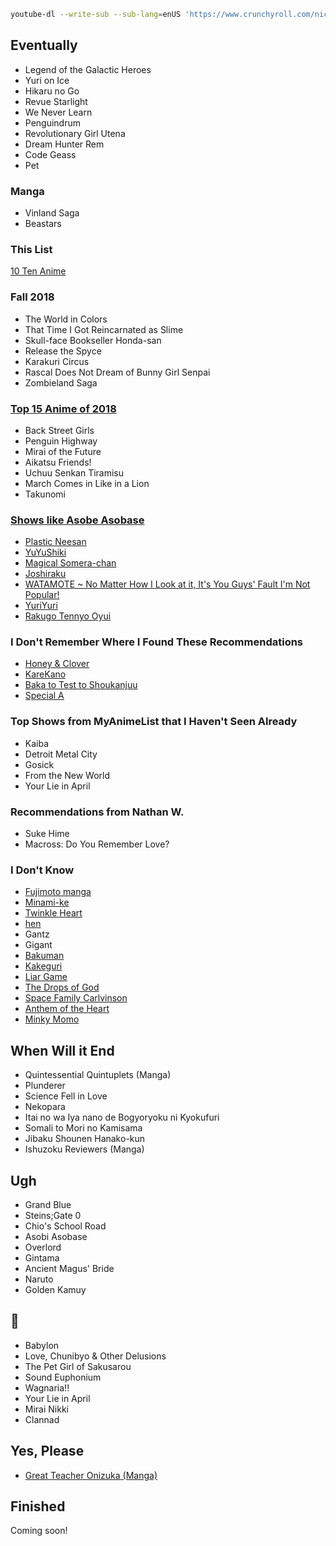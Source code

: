 
```bash
youtube-dl --write-sub --sub-lang=enUS 'https://www.crunchyroll.com/nichijou-my-ordinary-life'
```

## Eventually

- Legend of the Galactic Heroes
- Yuri on Ice
- Hikaru no Go
- Revue Starlight
- We Never Learn
- Penguindrum
- Revolutionary Girl Utena
- Dream Hunter Rem
- Code Geass
- Pet

### Manga

- Vinland Saga
- Beastars


### This List

[10 Ten Anime](https://www.reddit.com/r/Animesuggest/comments/a6fn6a/give_me_your_1010_anime/)

### Fall 2018

- The World in Colors
- That Time I Got Reincarnated as Slime
- Skull-face Bookseller Honda-san
- Release the Spyce
- Karakuri Circus
- Rascal Does Not Dream of Bunny Girl Senpai
- Zombieland Saga

### [Top 15 Anime of 2018](https://www.youtube.com/watch?v=vhSD5-CU42Q)
- Back Street Girls
- Penguin Highway
- Mirai of the Future
- Aikatsu Friends!
- Uchuu Senkan Tiramisu
- March Comes in Like in a Lion
- Takunomi

### [Shows like Asobe Asobase](https://www.reddit.com/r/AsobiAsobase/comments/9m31h8/similar_shows/)

- [Plastic Neesan](https://myanimelist.net/anime/10711/Plastic_Neesan)
- [YuYuShiki](https://www.crunchyroll.com/yuyushiki)
- [Magical Somera-chan](https://www.crunchyroll.com/magical-somera-chan)
- [Joshiraku](https://myanimelist.net/anime/12679/Joshiraku)
- [WATAMOTE ~ No Matter How I Look at it, It's You Guys' Fault I'm Not Popular!](https://www.crunchyroll.com/watamote-no-matter-how-i-look-at-it-its-you-guys-fault-im-not-popular)
- [YuriYuri](https://www.crunchyroll.com/yuruyuri)
- [Rakugo Tennyo Oyui](https://myanimelist.net/anime/2244/Rakugo_Tennyo_Oyui)

### I Don't Remember Where I Found These Recommendations

- [Honey & Clover](https://anilist.co/anime/16/Hachimitsu-to-Clover/)
- [KareKano](https://anilist.co/anime/145/Kareshi-Kanojo-no-Jijou/)
- [Baka to Test to Shoukanjuu](https://anilist.co/anime/6347/Baka-to-Test-to-Shoukanjuu/)
- [Special A](https://anilist.co/anime/3470/Special-A/)

### Top Shows from MyAnimeList that I Haven't Seen Already

- Kaiba
- Detroit Metal City
- Gosick
- From the New World
- Your Lie in April

### Recommendations from Nathan W.
- Suke Hime
- Macross: Do You Remember Love?

### I Don't Know
- [Fujimoto manga](https://www.google.com/search?hl=en&q=fujimoto%20manga)
- [Minami-ke](https://www.google.com/search?hl=en&q=Minami-ke&stick=H4sIAAAAAAAAAOOQUeLSz9U3ME6qSq-0MOJPzs9NTalUyMxTSMzLzE2Nks3NzEvMzVTITlUozslMTlXIT1PIyUxLhUifYkTSDOUkZxgUJxefYuQEcQzTs0oM4RImRpXGMImC3KQKqERlgbFRbg6UU2FYbpGbAuWYm5XkFKf8YuR3RnXWIlZOX7C7dLNTAfkDyIbCAAAA&sa=X&ved=2ahUKEwj0oKWti7vjAhWQUs0KHWIrBsYQxA0wCnoECAsQBQ&biw=1392&bih=822)
- [Twinkle Heart](https://www.google.com/search?hl=en&q=twinkle%20heart)
- [hen](https://mangarock.com/manga/mrs-serie-102288)
- Gantz
- Gigant
- [Bakuman](https://www.google.com/search?hl=en&q=bakuman)
- [Kakeguri](https://www.google.com/search?hl=en&q=kakeguri)
- [Liar Game](https://www.google.com/search?hl=en&q=liar%20game)
- [The Drops of God](https://www.google.com/search?safe=off&hl=en&sxsrf=ACYBGNSssCyjrhsawE97zbN19Dyszwbs0Q%3A1570419325347&ei=fbKaXdrrFIz--gTOi6HYDA&q=drops+of+god&oq=drops+of+god&gs_l=psy-ab.3..0j0i20i263j0j0i20i263j0l6.1456.1456..1668...0.2..0.113.113.0j1......0....1..gws-wiz.......0i71.NkOZpcsp8lY&ved=0ahUKEwianqTwm4nlAhUMv54KHc5FCMsQ4dUDCAo&uact=5)
- [Space Family Carlvinson](https://www.google.com/search?hl=en&q=Space%20Family%20Carlvinson)
- [Anthem of the Heart](https://www.google.com/search?hl=en&q=anthem%20of%20the%20heart)
- [Minky Momo](https://www.google.com/search?hl=en&q=Minky%20Momo)

## When Will it End

- Quintessential Quintuplets (Manga)
- Plunderer
- Science Fell in Love
- Nekopara
- Itai no wa Iya nano de Bogyoryoku ni Kyokufuri
- Somali to Mori no Kamisama
- Jibaku Shounen Hanako-kun
- Ishuzoku Reviewers (Manga)

## Ugh

- Grand Blue
- Steins;Gate 0
- Chio's School Road
- Asobi Asobase
- Overlord
- Gintama
- Ancient Magus' Bride
- Naruto
- Golden Kamuy

## 🐸

- Babylon
- Love, Chunibyo & Other Delusions
- The Pet Girl of Sakusarou
- Sound Euphonium
- Wagnaria!!
- Your Lie in April
- Mirai Nikki
- Clannad

## Yes, Please

- [Great Teacher Onizuka (Manga)](https://www.youtube.com/watch?v=EzWy4I5g7po)

## Finished

Coming soon!
